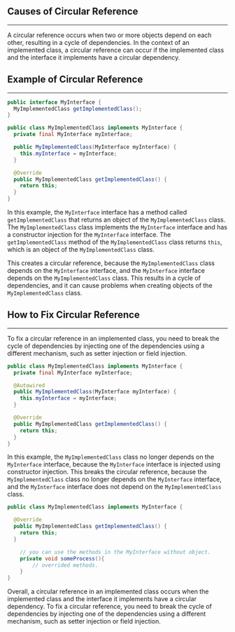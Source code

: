 ## Causes of Circular Reference

---

A circular reference occurs when two or more objects depend on each other, resulting in a cycle of dependencies. In the context of an implemented class, a circular reference can occur if the implemented class and the interface it implements have a circular dependency.

## Example of Circular Reference

---

```java
public interface MyInterface {
  MyImplementedClass getImplementedClass();
}

public class MyImplementedClass implements MyInterface {
  private final MyInterface myInterface;

  public MyImplementedClass(MyInterface myInterface) {
    this.myInterface = myInterface;
  }

  @Override
  public MyImplementedClass getImplementedClass() {
    return this;
  }
}
```

In this example, the `MyInterface` interface has a method called `getImplementedClass` that returns an object of the `MyImplementedClass` class. The `MyImplementedClass` class implements the `MyInterface` interface and has a constructor injection for the `MyInterface` interface. The `getImplementedClass` method of the `MyImplementedClass` class returns `this`, which is an object of the `MyImplementedClass` class.

This creates a circular reference, because the `MyImplementedClass` class depends on the `MyInterface` interface, and the `MyInterface` interface depends on the `MyImplementedClass` class. This results in a cycle of dependencies, and it can cause problems when creating objects of the `MyImplementedClass` class.

## How to Fix Circular Reference

---

To fix a circular reference in an implemented class, you need to break the cycle of dependencies by injecting one of the dependencies using a different mechanism, such as setter injection or field injection. 

```java
public class MyImplementedClass implements MyInterface {
  private final MyInterface myInterface;

  @Autowired
  public MyImplementedClass(MyInterface myInterface) {
    this.myInterface = myInterface;
  }

  @Override
  public MyImplementedClass getImplementedClass() {
    return this;
  }
}
```

In this example, the `MyImplementedClass` class no longer depends on the `MyInterface` interface, because the `MyInterface` interface is injected using constructor injection. This breaks the circular reference, because the `MyImplementedClass` class no longer depends on the `MyInterface` interface, and the `MyInterface` interface does not depend on the `MyImplementedClass` class.

```java
public class MyImplementedClass implements MyInterface {

  @Override
  public MyImplementedClass getImplementedClass() {
    return this;
  }

	// you can use the methods in the MyInterface without object.
	private void someProcess(){
		// overrided methods.
	}
}
```

Overall, a circular reference in an implemented class occurs when the implemented class and the interface it implements have a circular dependency. To fix a circular reference, you need to break the cycle of dependencies by injecting one of the dependencies using a different mechanism, such as setter injection or field injection.